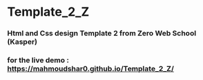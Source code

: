 # Template_2_Z
### Html and Css design Template 2 from Zero Web School (Kasper)
### for the live demo : https://mahmoudshar0.github.io/Template_2_Z/
